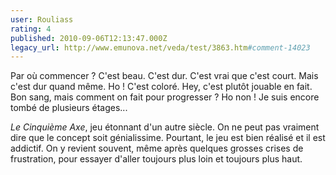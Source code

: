 ```yaml
---
user: Rouliass
rating: 4
published: 2010-09-06T12:13:47.000Z
legacy_url: http://www.emunova.net/veda/test/3863.htm#comment-14023
---
```

Par où commencer ? C'est beau. C'est dur. C'est vrai que c'est court. Mais c'est dur quand même. Ho ! C'est coloré. Hey, c'est plutôt jouable en fait. Bon sang, mais comment on fait pour progresser ? Ho non ! Je suis encore tombé de plusieurs étages...

_Le Cinquième Axe_, jeu étonnant d'un autre siècle. On ne peut pas vraiment dire que le concept soit génialissime. Pourtant, le jeu est bien réalisé et il est addictif. On y revient souvent, même après quelques grosses crises de frustration, pour essayer d'aller toujours plus loin et toujours plus haut.